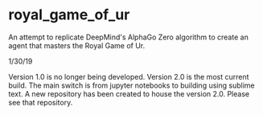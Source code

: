 # royal_game_of_ur
An attempt to replicate DeepMind's AlphaGo Zero algorithm to create an agent that masters the Royal Game of Ur. 

1/30/19 

Version 1.0 is no longer being developed. Version 2.0 is the most current build. The main switch is from jupyter notebooks to building using sublime text. A new repository has been created to house the version 2.0. Please see that repository. 


